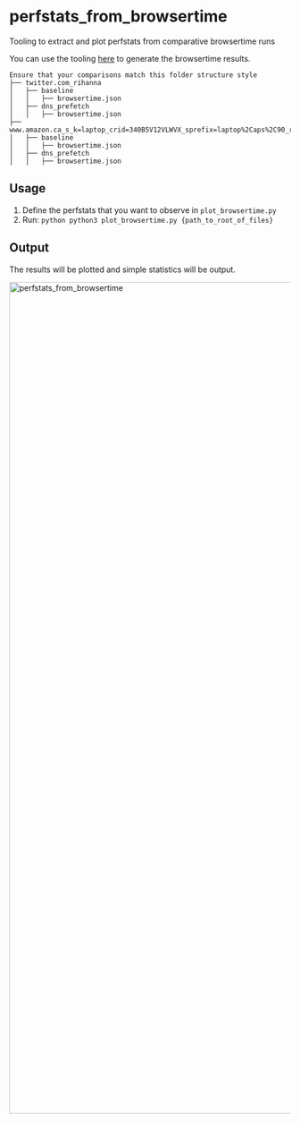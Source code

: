 # perfstats_from_browsertime
Tooling to extract and plot perfstats from comparative browsertime runs

You can use the tooling [here](https://github.com/acreskeyMoz/browsertime_scripts) to generate the browsertime results.

```
Ensure that your comparisons match this folder structure style
├── twitter.com_rihanna
│   ├── baseline
│   │   ├── browsertime.json
│   ├── dns_prefetch
│   │   ├── browsertime.json
├── www.amazon.ca_s_k=laptop_crid=340B5V12VLWVX_sprefix=laptop%2Caps%2C90_ref=nb_sb_noss_1
│   ├── baseline
│   │   ├── browsertime.json
│   ├── dns_prefetch
│   │   ├── browsertime.json
```

## Usage

1. Define the perfstats that you want to observe in `plot_browsertime.py`
2. Run: `python python3 plot_browsertime.py {path_to_root_of_files}`


## Output

The results will be plotted and simple statistics will be output.

<img width="1487" alt="perfstats_from_browsertime" src="https://github.com/acreskeyMoz/perfstats_from_browsertime/assets/44072237/d006b350-001b-4943-8ceb-003f3ddc7945">
